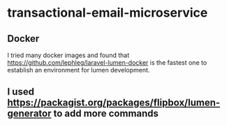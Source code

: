 # transactional-email-microservice

## Docker
I tried many docker images and found that https://github.com/lephleg/laravel-lumen-docker is the fastest one to establish an environment for lumen development.

## I used https://packagist.org/packages/flipbox/lumen-generator to add more commands

